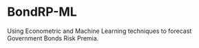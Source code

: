 # BondRP-ML
Using Econometric and Machine Learning techniques to forecast Government Bonds Risk Premia.
